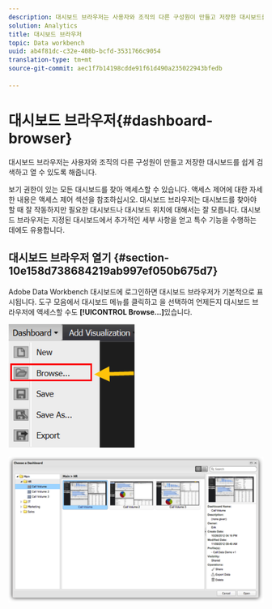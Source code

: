 ```yaml
---
description: 대시보드 브라우저는 사용자와 조직의 다른 구성원이 만들고 저장한 대시보드를 쉽게 검색하고 열 수 있도록 해줍니다.
solution: Analytics
title: 대시보드 브라우저
topic: Data workbench
uuid: ab4f81dc-c32e-408b-bcfd-3531766c9054
translation-type: tm+mt
source-git-commit: aec1f7b14198cdde91f61d490a235022943bfedb

---
```



# 대시보드 브라우저{#dashboard-browser}

대시보드 브라우저는 사용자와 조직의 다른 구성원이 만들고 저장한 대시보드를 쉽게 검색하고 열 수 있도록 해줍니다.

보기 권한이 있는 모든 대시보드를 찾아 액세스할 수 있습니다. 액세스 제어에 대한 자세한 내용은 액세스 제어 섹션을 참조하십시오. 대시보드 브라우저는 대시보드를 찾아야 할 때 잘 작동하지만 필요한 대시보드나 대시보드 위치에 대해서는 잘 모릅니다. 대시보드 브라우저는 지정된 대시보드에서 추가적인 세부 사항을 얻고 특수 기능을 수행하는 데에도 유용합니다.

## 대시보드 브라우저 열기 {#section-10e158d738684219ab997ef050b675d7}

Adobe Data Workbench 대시보드에 로그인하면 대시보드 브라우저가 기본적으로 표시됩니다. 도구 모음에서 대시보드 메뉴를 클릭하고 을 선택하여 언제든지 대시보드 브라우저에 액세스할 수도 **[!UICONTROL Browse…]**&#x200B;있습니다.

![](assets/browse.png)

![](assets/choose_a_dashboard.png)

